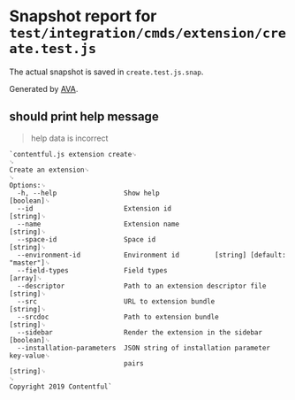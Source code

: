 # Snapshot report for `test/integration/cmds/extension/create.test.js`

The actual snapshot is saved in `create.test.js.snap`.

Generated by [AVA](https://ava.li).

## should print help message

> help data is incorrect

    `contentful.js extension create␊
    ␊
    Create an extension␊
    ␊
    Options:␊
      -h, --help                 Show help                                 [boolean]␊
      --id                       Extension id                               [string]␊
      --name                     Extension name                             [string]␊
      --space-id                 Space id                                   [string]␊
      --environment-id           Environment id         [string] [default: "master"]␊
      --field-types              Field types                                 [array]␊
      --descriptor               Path to an extension descriptor file       [string]␊
      --src                      URL to extension bundle                    [string]␊
      --srcdoc                   Path to extension bundle                   [string]␊
      --sidebar                  Render the extension in the sidebar       [boolean]␊
      --installation-parameters  JSON string of installation parameter key-value␊
                                 pairs                                      [string]␊
    ␊
    Copyright 2019 Contentful`
